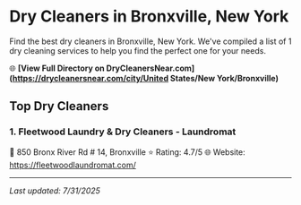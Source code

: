 # Dry Cleaners in Bronxville, New York

Find the best dry cleaners in Bronxville, New York. We've compiled a list of 1 dry cleaning services to help you find the perfect one for your needs.

🌐 **[View Full Directory on DryCleanersNear.com](https://drycleanersnear.com/city/United States/New York/Bronxville)**

## Top Dry Cleaners

### 1. Fleetwood Laundry & Dry Cleaners - Laundromat
📍 850 Bronx River Rd # 14, Bronxville
⭐ Rating: 4.7/5
🌐 Website: https://fleetwoodlaundromat.com/


---

*Last updated: 7/31/2025*
